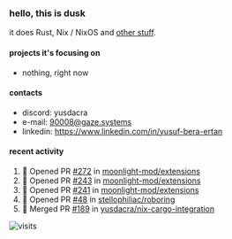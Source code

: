 ### hello, this is dusk

it does Rust, Nix / NixOS and [other stuff](https://gaze.systems/about/).

#### projects it's focusing on

- nothing, right now

#### contacts

- discord: yusdacra
- e-mail: 90008@gaze.systems
- linkedin: https://www.linkedin.com/in/yusuf-bera-ertan

#### recent activity

<!--START_SECTION:activity-->
1. 💪 Opened PR [#272](https://github.com/moonlight-mod/extensions/pull/272) in [moonlight-mod/extensions](https://github.com/moonlight-mod/extensions)
2. 💪 Opened PR [#243](https://github.com/moonlight-mod/extensions/pull/243) in [moonlight-mod/extensions](https://github.com/moonlight-mod/extensions)
3. 💪 Opened PR [#241](https://github.com/moonlight-mod/extensions/pull/241) in [moonlight-mod/extensions](https://github.com/moonlight-mod/extensions)
4. 💪 Opened PR [#48](https://github.com/stellophiliac/roboring/pull/48) in [stellophiliac/roboring](https://github.com/stellophiliac/roboring)
5. 🎉 Merged PR [#189](https://github.com/yusdacra/nix-cargo-integration/pull/189) in [yusdacra/nix-cargo-integration](https://github.com/yusdacra/nix-cargo-integration)
<!--END_SECTION:activity-->



![visits](https://count.getloli.com/@yusdacragithub?name=yusdacragithub&theme=booru-lewd&padding=5&offset=0&align=center&scale=1&pixelated=1&darkmode=0)
